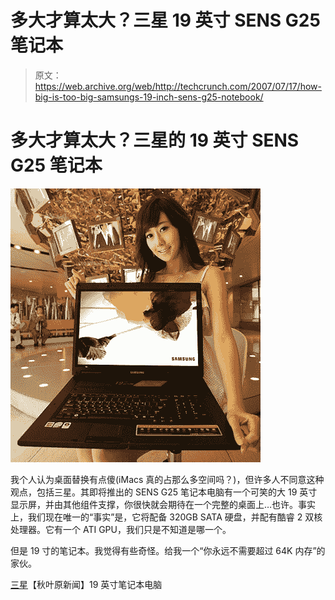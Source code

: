 # 多大才算太大？三星 19 英寸 SENS G25 笔记本

> 原文：<https://web.archive.org/web/http://techcrunch.com/2007/07/17/how-big-is-too-big-samsungs-19-inch-sens-g25-notebook/>

# 多大才算太大？三星的 19 英寸 SENS G25 笔记本

[![samsungsens.jpg](img/c26312d8bd357ee228de34ebc351c735.png)](https://web.archive.org/web/20130628195523/http://tctechcrunch2011.files.wordpress.com/2007/07/samsungsens.jpg "samsungsens.jpg")

我个人认为桌面替换有点傻(iMacs 真的占那么多空间吗？)，但许多人不同意这种观点，包括三星。其即将推出的 SENS G25 笔记本电脑有一个可笑的大 19 英寸显示屏，并由其他组件支撑，你很快就会期待在一个完整的桌面上…也许。事实上，我们现在唯一的“事实”是，它将配备 320GB SATA 硬盘，并配有酷睿 2 双核处理器。它有一个 ATI GPU，我们只是不知道是哪一个。

但是 19 寸的笔记本。我觉得有些奇怪。给我一个“你永远不需要超过 64K 内存”的家伙。

[三星](https://web.archive.org/web/20130628195523/http://www.akihabaranews.com/en/news-14375-19+inches+for+your+Notebook%2C+by+Samsung.html)【秋叶原新闻】19 英寸笔记本电脑